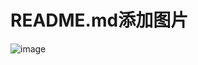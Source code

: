 README.md添加图片
============

![image](https://raw.githubusercontent.com/itmyhome2013/datebox/master/20150527212808829.png)

